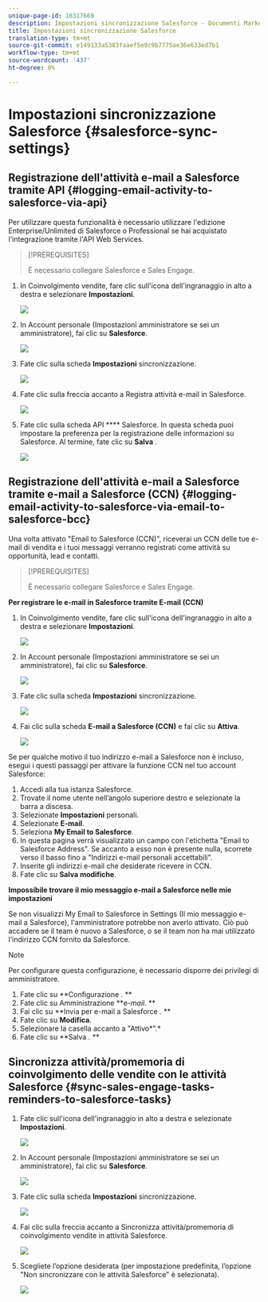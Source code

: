 ```yaml
---
unique-page-id: 18317669
description: Impostazioni sincronizzazione Salesforce - Documenti Marketo - Documentazione prodotto
title: Impostazioni sincronizzazione Salesforce
translation-type: tm+mt
source-git-commit: e149133a5383faaef5e9c9b7775ae36e633ed7b1
workflow-type: tm+mt
source-wordcount: '437'
ht-degree: 0%

---
```



# Impostazioni sincronizzazione Salesforce {#salesforce-sync-settings}

## Registrazione dell&#39;attività e-mail a Salesforce tramite API {#logging-email-activity-to-salesforce-via-api}

Per utilizzare questa funzionalità è necessario utilizzare l&#39;edizione Enterprise/Unlimited di Salesforce o Professional se hai acquistato l&#39;integrazione tramite l&#39;API Web Services.

>[!PREREQUISITES]
>
>È necessario collegare Salesforce e Sales Engage.

1. In Coinvolgimento vendite, fare clic sull&#39;icona dell&#39;ingranaggio in alto a destra e selezionare **Impostazioni**.

   ![](assets/one-2.png)

1. In Account personale (Impostazioni amministratore se sei un amministratore), fai clic su **Salesforce**.

   ![](assets/two-2.png)

1. Fate clic sulla scheda **Impostazioni** sincronizzazione.

   ![](assets/three-1.png)

1. Fate clic sulla freccia accanto a Registra attività e-mail in Salesforce.

   ![](assets/four-1.png)

1. Fate clic sulla scheda API **** Salesforce. In questa scheda puoi impostare la preferenza per la registrazione delle informazioni su Salesforce. Al termine, fate clic su **Salva** .

   ![](assets/five.png)

## Registrazione dell&#39;attività e-mail a Salesforce tramite e-mail a Salesforce (CCN) {#logging-email-activity-to-salesforce-via-email-to-salesforce-bcc}

Una volta attivato &quot;Email to Salesforce (CCN)&quot;, riceverai un CCN delle tue e-mail di vendita e i tuoi messaggi verranno registrati come attività su opportunità, lead e contatti.

>[!PREREQUISITES]
>
>È necessario collegare Salesforce e Sales Engage.

**Per registrare le e-mail in Salesforce tramite E-mail (CCN)**

1. In Coinvolgimento vendite, fare clic sull&#39;icona dell&#39;ingranaggio in alto a destra e selezionare **Impostazioni**.

   ![](assets/one-3.png)

1. In Account personale (Impostazioni amministratore se sei un amministratore), fai clic su **Salesforce**.

   ![](assets/two-3.png)

1. Fate clic sulla scheda **Impostazioni** sincronizzazione.

   ![](assets/three-1.png)

1. Fai clic sulla scheda **E-mail a Salesforce (CCN)** e fai clic su **Attiva**.

   ![](assets/six-2.png)

Se per qualche motivo il tuo indirizzo e-mail a Salesforce non è incluso, esegui i questi passaggi per attivare la funzione CCN nel tuo account Salesforce:

1. Accedi alla tua istanza Salesforce.
1. Trovate il nome utente nell’angolo superiore destro e selezionate la barra a discesa.
1. Selezionate **Impostazioni** personali.
1. Selezionate **E-mail**.
1. Seleziona **My Email to Salesforce**.
1. In questa pagina verrà visualizzato un campo con l&#39;etichetta &quot;Email to Salesforce Address&quot;. Se accanto a esso non è presente nulla, scorrete verso il basso fino a &quot;Indirizzi e-mail personali accettabili&quot;.
1. Inserite gli indirizzi e-mail che desiderate ricevere in CCN.
1. Fate clic su **Salva modifiche**.

**Impossibile trovare il mio messaggio e-mail a Salesforce nelle mie impostazioni**

Se non visualizzi My Email to Salesforce in Settings (Il mio messaggio e-mail a Salesforce), l&#39;amministratore potrebbe non averlo attivato. Ciò può accadere se il team è nuovo a Salesforce, o se il team non ha mai utilizzato l&#39;indirizzo CCN fornito da Salesforce.

>[!NOTE]
>
>Per configurare questa configurazione, è necessario disporre dei privilegi di amministratore.

1. Fate clic su **Configurazione *.* **
1. Fate clic su Amministrazione **e-*mail.* **
1. Fai clic su **Invia per e-mail a Salesforce *.* **
1. Fate clic su **Modifica**.
1. Selezionare la casella accanto a &quot;Attivo*&quot;.*
1. Fate clic su **Salva *.* **

## Sincronizza attività/promemoria di coinvolgimento delle vendite con le attività Salesforce {#sync-sales-engage-tasks-reminders-to-salesforce-tasks}

1. Fate clic sull&#39;icona dell&#39;ingranaggio in alto a destra e selezionate **Impostazioni**.

   ![](assets/one-3.png)

1. In Account personale (Impostazioni amministratore se sei un amministratore), fai clic su **Salesforce**.

   ![](assets/two-2.png)

1. Fate clic sulla scheda **Impostazioni** sincronizzazione.

   ![](assets/three-1.png)

1. Fai clic sulla freccia accanto a Sincronizza attività/promemoria di coinvolgimento vendite in attività Salesforce.

   ![](assets/seven-2.png)

1. Scegliete l’opzione desiderata (per impostazione predefinita, l’opzione &quot;Non sincronizzare con le attività Salesforce&quot; è selezionata).

   ![](assets/eight.png)

